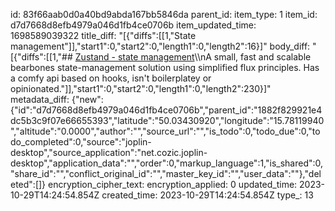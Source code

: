 id: 83f66aab0d0a40bd9abda167bb5846da
parent_id: 
item_type: 1
item_id: d7d7668d8efb4979a046d1fb4ce0706b
item_updated_time: 1698589039322
title_diff: "[{\"diffs\":[[1,\"State management\"]],\"start1\":0,\"start2\":0,\"length1\":0,\"length2\":16}]"
body_diff: "[{\"diffs\":[[1,\"## [Zustand - state management](https://github.com/pmndrs/zustand)\\\nA small, fast and scalable bearbones state-management solution using simplified flux principles. Has a comfy api based on hooks, isn't boilerplatey or opinionated.\"]],\"start1\":0,\"start2\":0,\"length1\":0,\"length2\":230}]"
metadata_diff: {"new":{"id":"d7d7668d8efb4979a046d1fb4ce0706b","parent_id":"1882f829921e4dc5b3c9f07e66655393","latitude":"50.03430920","longitude":"15.78119940","altitude":"0.0000","author":"","source_url":"","is_todo":0,"todo_due":0,"todo_completed":0,"source":"joplin-desktop","source_application":"net.cozic.joplin-desktop","application_data":"","order":0,"markup_language":1,"is_shared":0,"share_id":"","conflict_original_id":"","master_key_id":"","user_data":""},"deleted":[]}
encryption_cipher_text: 
encryption_applied: 0
updated_time: 2023-10-29T14:24:54.854Z
created_time: 2023-10-29T14:24:54.854Z
type_: 13
